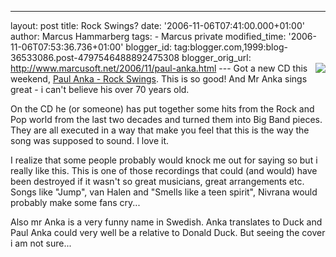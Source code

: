 ---
layout: post
title: Rock Swings?
date: '2006-11-06T07:41:00.000+01:00'
author: Marcus Hammarberg
tags: - Marcus
private
modified_time: '2006-11-06T07:53:36.736+01:00'
blogger_id: tag:blogger.com,1999:blog-36533086.post-4797546488892475308
blogger_orig_url: http://www.marcusoft.net/2006/11/paul-anka.html ---
[<img
src="http://photos1.blogger.com/blogger2/4958/4459/200/rockswings.jpg"
style="FLOAT: right; MARGIN: 0px 0px 10px 10px; CURSOR: hand"
data-border="0" />](http://photos1.blogger.com/blogger2/4958/4459/1600/rockswings.jpg)Got
a new CD this weekend, [Paul Anka - Rock
Swings](http://www.amazon.com/Rock-Swings-Paul-Anka/dp/B0009A1BXG). This
is so good! And Mr Anka sings great - i can't believe his over 70 years
old.

On the CD he (or someone) has put together some hits from the Rock and
Pop world from the last two decades and turned them into Big Band
pieces. They are all executed in a way that make you feel that this is
the way the song was supposed to sound. I love it.

I realize that some people probably would knock me out for saying so but
i really like this. This is one of those recordings that could (and
would) have been destroyed if it wasn't so great musicians, great
arrangements etc. Songs like "Jump", van Halen and "Smells like a teen
spirit", Nivrana would probably make some fans cry...

Also mr Anka is a very funny name in Swedish. Anka translates to Duck
and Paul Anka could very well be a relative to Donald Duck. But seeing
the cover i am not sure...
